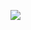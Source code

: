 [![](https://mermaid.ink/img/pako:eNqNUsFOwzAM_RUr560Djj1MAnZCYkzqjpUmk7gsWpuE2N1A0_6dpB3SBEwip-TFfn5-ekelvSFVKqb3npymhcW3iF3tIJ2AUay2AZ1Atbr_DTLFPcXajT9LLwTRvm0FfJMbSlhQg30r0PjYAWqx3oGxjK8tmeJq1xPusdLRBgEdCYUYEBwdwOVadAYwBHKGQfyAMWjftjTw_4tWtuQgkol44Pw4syR1-fEQ_YHzXpkotU7n84EAlmcN40_eZ5_U_bBhbBixElYv1Rq2IoHL2YylN5a40FxsqWXrdrZo7Iw-sAstpaVmactNnrDhgFemZHC8T7-FVYLSM9zd3MLjYJgZywxd0fiHO-u0-IVDjW3pwv3gWZJhKSQsRWZRE9VR7NCalJ5jZq1V8q6jWpXpajDualW7U6rDXnz16bQqJfY0UX0wifWcNFU22HJCyVjx8XmM45DK0xdjLOTV?type=png)](https://mermaid.live/edit#pako:eNqNUsFOwzAM_RUr560Djj1MAnZCYkzqjpUmk7gsWpuE2N1A0_6dpB3SBEwip-TFfn5-ekelvSFVKqb3npymhcW3iF3tIJ2AUay2AZ1Atbr_DTLFPcXajT9LLwTRvm0FfJMbSlhQg30r0PjYAWqx3oGxjK8tmeJq1xPusdLRBgEdCYUYEBwdwOVadAYwBHKGQfyAMWjftjTw_4tWtuQgkol44Pw4syR1-fEQ_YHzXpkotU7n84EAlmcN40_eZ5_U_bBhbBixElYv1Rq2IoHL2YylN5a40FxsqWXrdrZo7Iw-sAstpaVmactNnrDhgFemZHC8T7-FVYLSM9zd3MLjYJgZywxd0fiHO-u0-IVDjW3pwv3gWZJhKSQsRWZRE9VR7NCalJ5jZq1V8q6jWpXpajDualW7U6rDXnz16bQqJfY0UX0wifWcNFU22HJCyVjx8XmM45DK0xdjLOTV)